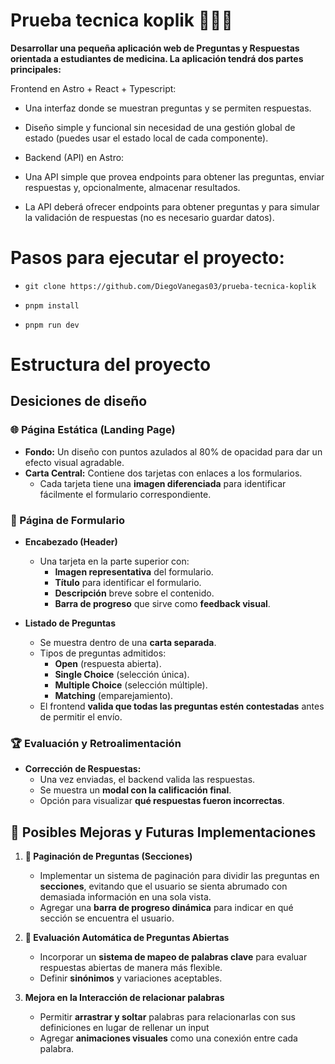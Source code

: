# Prueba tecnica koplik 🧑🏽‍💻

**Desarrollar una pequeña aplicación web de Preguntas y Respuestas orientada a estudiantes de medicina. La aplicación tendrá dos partes principales:**

Frontend en Astro + React + Typescript:

- Una interfaz donde se muestran preguntas y se permiten respuestas.

- Diseño simple y funcional sin necesidad de una gestión global de estado (puedes usar el estado local de cada componente).
- Backend (API) en Astro:
- Una API simple que provea endpoints para obtener las preguntas, enviar respuestas y, opcionalmente, almacenar resultados.

- La API deberá ofrecer endpoints para obtener preguntas y para simular la validación de respuestas (no es necesario guardar datos).

# Pasos para ejecutar el proyecto:

- `git clone https://github.com/DiegoVanegas03/prueba-tecnica-koplik`

- `pnpm install`

- `pnpm run dev`

# Estructura del proyecto

## Desiciones de diseño

### 🌐 Página Estática (Landing Page)

- **Fondo:** Un diseño con puntos azulados al 80% de opacidad para dar un efecto visual agradable.
- **Carta Central:** Contiene dos tarjetas con enlaces a los formularios.
  - Cada tarjeta tiene una **imagen diferenciada** para identificar fácilmente el formulario correspondiente.

### 📝 Página de Formulario

- **Encabezado (Header)**

  - Una tarjeta en la parte superior con:
    - **Imagen representativa** del formulario.
    - **Título** para identificar el formulario.
    - **Descripción** breve sobre el contenido.
    - **Barra de progreso** que sirve como **feedback visual**.

- **Listado de Preguntas**

  - Se muestra dentro de una **carta separada**.
  - Tipos de preguntas admitidos:
    - **Open** (respuesta abierta).
    - **Single Choice** (selección única).
    - **Multiple Choice** (selección múltiple).
    - **Matching** (emparejamiento).
  - El frontend **valida que todas las preguntas estén contestadas** antes de permitir el envío.

### 🏆 Evaluación y Retroalimentación

- **Corrección de Respuestas:**
  - Una vez enviadas, el backend valida las respuestas.
  - Se muestra un **modal con la calificación final**.
  - Opción para visualizar **qué respuestas fueron incorrectas**.

## 🔧 Posibles Mejoras y Futuras Implementaciones

1.  **📄 Paginación de Preguntas (Secciones)**

    - Implementar un sistema de paginación para dividir las preguntas en **secciones**, evitando que el usuario se sienta abrumado con demasiada información en una sola vista.
    - Agregar una **barra de progreso dinámica** para indicar en qué sección se encuentra el usuario.

2.  **🤖 Evaluación Automática de Preguntas Abiertas**

    - Incorporar un **sistema de mapeo de palabras clave** para evaluar respuestas abiertas de manera más flexible.
    - Definir **sinónimos** y variaciones aceptables.

3.  **Mejora en la Interacción de relacionar palabras**

    - Permitir **arrastrar y soltar** palabras para relacionarlas con sus definiciones en lugar de rellenar un input
    - Agregar **animaciones visuales** como una conexión entre cada palabra.
